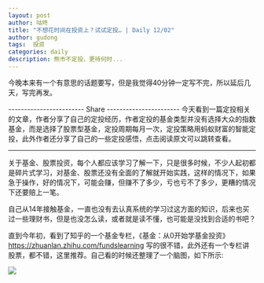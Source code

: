 ```yaml
---
layout: post
author: 咕咚
title: "不想花时间在投资上？试试定投… | Daily 12/02"
author: gudong
tags:  投资
categories: daily
description: 熊市不定投，更待何时...
---
```


今晚本来有一个有意思的话题要写，但是我觉得40分钟一定写不完，所以延后几天，写完再发。

------------------------ Share ----------------------- 
今天看到一篇定投相关的文章，作者分享了自己的定投经历，作者定投的基金类型并没有选择大众的指数基金，而是选择了股票型基金，定投周期每月一次，定投策略用蚂蚁财富的智能定投，此外作者还分享了自己的一些定投感悟，点击阅读原文可以跳转查看。

---

关于基金、股票投资，每个人都应该学习了解一下，只是很多时候，不少人起初都是碎片式学习，对基金、股票还没有全面的了解就开始实践，这样的情况下，如果急于操作，好的情况下，可能会赚，但赚不了多少，亏也亏不了多少，更糟的情况下还要赔上一笔。

自己从14年接触基金，一直也没有去认真系统的学习过这方面的知识，后来也买过一些理财书，但是也没怎么读，或者就是读不懂，也可能是没找到合适的书吧？

直到今年初，看到了知乎的一个基金专栏，《基金：从0开始学基金投资》https://zhuanlan.zhihu.com/fundslearning 写的很不错，此外还有一个专栏讲股票，都不错，这里推荐。自己看的时候还整理了一个脑图，如下所示:

![](https://i.loli.net/2019/02/27/5c75d73139f8a.png)